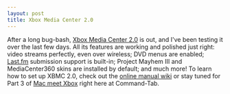 ```yaml
---
layout: post
title: Xbox Media Center 2.0
---
```

After a long bug-bash, [Xbox Media Center 2.0](http://www.xboxmediacenter.com/) is out, and I've been testing it over the last few days. All its features are working and polished just right: video streams perfectly, even over wireless; DVD menus are enabled; [Last.fm](http://www.last.fm/) submission support is built-in; Project Mayhem III and MediaCenter360 skins are installed by default; and much more! To learn how to set up XBMC 2.0, check out the [online manual wiki](http://www.xboxmediacenter.com/wiki/index.php?title=Xbox_Media_Center_Online_Manual) or stay tuned for Part 3 of [Mac meet Xbox](/2006/08/18/mac-meet-xbox-1/) right here at Command-Tab.

